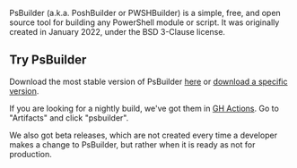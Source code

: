 PsBuilder (a.k.a. PoshBuilder or PWSHBuilder) is a simple, free, and open source tool for building any PowerShell
module or script. It was originally created in January 2022, under the BSD
3-Clause license.

## Try PsBuilder
Download the most stable version of PsBuilder [here](https://github.com/psbuilder/psbuilder/releases/download/1.0/PsBuilder.ps1) or
[download a specific version](https://github.com/psbuilder/psbuilder/releases).

If you are looking for a nightly build, we've got them in [GH Actions](https://github.com/psbuilder/psbuilder/actions/workflows/exporter.yml). Go to "Artifacts"
and click "psbuilder".

We also got beta releases, which are not created every time a developer makes a change to PsBuilder, but rather when it is ready as not for production.
